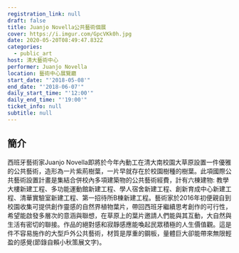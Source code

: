 ```yaml
---
registration_link: null
draft: false
title: Juanjo Novella公共藝術個展
cover: https://i.imgur.com/GpcVKk0h.jpg
date: 2020-05-20T08:49:47.832Z
categories:
  - public_art
host: 清大藝術中心
performer: Juanjo Novella
location: 藝術中心展覽廳
start_date: "'2018-05-08'"
end_date: "'2018-06-07'"
daily_start_time: "'12:00'"
daily_end_time: "'19:00'"
ticket_info: null
subtitle: null
---
```


## 簡介

西班牙藝術家Juanjo Novella即將於今年內動工在清大南校園大草原設置一件優雅的公共藝術，造形為一片紫荊樹葉，一片早就存在於校園樹種的樹葉。此項國際公共藝術設置計畫是集結合併校內多項建築物的公共藝術經費，計有六棟建物: 教學大樓新建工程、多功能運動館新建工程、學人宿舍新建工程、創新育成中心新建工程、清華實驗室新建工程、第一招待所B棟新建工程。藝術家於2016年初便親自到校園收集可提供創作靈感的自然界植物葉片，帶回西班牙繼續思考創作的可行性，希望能啟發多層次的意涵與聯想，在草原上的葉片邀請人們能與其互動，大自然與生活有密切的聯接。作品的絕對感和寂靜感應能喚起民眾積極的人生價值觀。這是件不容易施作的大型戶外公共藝術，材質是厚重的鋼板，量體巨大卻能帶來無限輕盈的感覺(節錄自賴小秋策展文字)。

